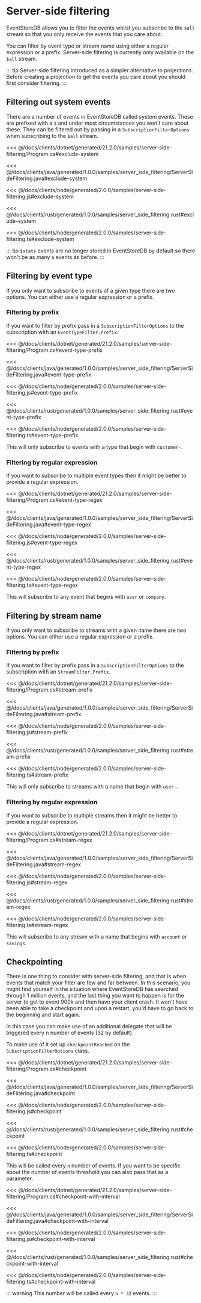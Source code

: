 # Server-side filtering

EventStoreDB allows you to filter the events whilst you subscribe to the `$all` stream so that you only receive the events that you care about.

You can filter by event type or stream name using either a regular expression or a prefix. Server-side filtering is currently only available on the `$all` stream.

::: tip
Server-side filtering introduced as a simpler alternative to projections. Before creating a projection to get the events you care about you should first consider filtering.
:::

## Filtering out system events

There are a number of events in EventStoreDB called system events. These are prefixed with a `$` and under most circumstances you won't care about these. They can be filtered out by passing in a `SubscriptionFilterOptions` when subscribing to the `$all` stream.

<xode-group>
<xode-block title="C#">

<<< @/docs/clients/dotnet/generated/21.2.0/samples/server-side-filtering/Program.cs#exclude-system
</xode-block>
<xode-block title="Java">

<<< @/docs/clients/java/generated/1.0.0/samples/server_side_filtering/ServerSideFiltering.java#exclude-system
</xode-block>
<xode-block title="JavaScript">

<<< @/docs/clients/node/generated/2.0.0/samples/server-side-filtering.js#exclude-system
</xode-block>
<xode-block title="Rust">

<<< @/docs/clients/rust/generated/1.0.0/samples/server_side_filtering.rust#exclude-system
</xode-block>
<xode-block title="TypeScript">

<<< @/docs/clients/node/generated/2.0.0/samples/server-side-filtering.ts#exclude-system
</xode-block>
</xode-group>

::: tip
`$stats` events are no longer stored in EventStoreDB by default so there won't be as many `$` events as before.
:::

## Filtering by event type

If you only want to subscribe to events of a given type there are two options. You can either use a regular expression or a prefix.

### Filtering by prefix

If you want to filter by prefix pass in a `SubscriptionFilterOptions` to the subscription with an `EventTypeFilter.Prefix`.

<xode-group>
<xode-block title="C#">

<<< @/docs/clients/dotnet/generated/21.2.0/samples/server-side-filtering/Program.cs#event-type-prefix
</xode-block>
<xode-block title="Java">

<<< @/docs/clients/java/generated/1.0.0/samples/server_side_filtering/ServerSideFiltering.java#event-type-prefix
</xode-block>
<xode-block title="JavaScript">

<<< @/docs/clients/node/generated/2.0.0/samples/server-side-filtering.js#event-type-prefix
</xode-block>
<xode-block title="Rust">

<<< @/docs/clients/rust/generated/1.0.0/samples/server_side_filtering.rust#event-type-prefix
</xode-block>
<xode-block title="TypeScript">

<<< @/docs/clients/node/generated/2.0.0/samples/server-side-filtering.ts#event-type-prefix
</xode-block>
</xode-group>

This will only subscribe to events with a type that begin with `customer-`.

### Filtering by regular expression

If you want to subscribe to multiple event types then it might be better to provide a regular expression.

<xode-group>
<xode-block title="C#">

<<< @/docs/clients/dotnet/generated/21.2.0/samples/server-side-filtering/Program.cs#event-type-regex
</xode-block>
<xode-block title="Java">

<<< @/docs/clients/java/generated/1.0.0/samples/server_side_filtering/ServerSideFiltering.java#event-type-regex
</xode-block>
<xode-block title="JavaScript">

<<< @/docs/clients/node/generated/2.0.0/samples/server-side-filtering.js#event-type-regex
</xode-block>
<xode-block title="Rust">

<<< @/docs/clients/rust/generated/1.0.0/samples/server_side_filtering.rust#event-type-regex
</xode-block>
<xode-block title="TypeScript">

<<< @/docs/clients/node/generated/2.0.0/samples/server-side-filtering.ts#event-type-regex
</xode-block>
</xode-group>

This will subscribe to any event that begins with `user` or `company`.

## Filtering by stream name

If you only want to subscribe to streams with a given name there are two options. You can either use a regular expression or a prefix.

### Filtering by prefix

If you want to filter by prefix pass in a `SubscriptionFilterOptions` to the subscription with an `StreamFilter.Prefix`.

<xode-group>
<xode-block title="C#">

<<< @/docs/clients/dotnet/generated/21.2.0/samples/server-side-filtering/Program.cs#stream-prefix
</xode-block>
<xode-block title="Java">

<<< @/docs/clients/java/generated/1.0.0/samples/server_side_filtering/ServerSideFiltering.java#stream-prefix
</xode-block>
<xode-block title="JavaScript">

<<< @/docs/clients/node/generated/2.0.0/samples/server-side-filtering.js#stream-prefix
</xode-block>
<xode-block title="Rust">

<<< @/docs/clients/rust/generated/1.0.0/samples/server_side_filtering.rust#stream-prefix
</xode-block>
<xode-block title="TypeScript">

<<< @/docs/clients/node/generated/2.0.0/samples/server-side-filtering.ts#stream-prefix
</xode-block>
</xode-group>

This will only subscribe to streams with a name that begin with `user-`.

### Filtering by regular expression

If you want to subscribe to multiple streams then it might be better to provide a regular expression.

<xode-group>
<xode-block title="C#">

<<< @/docs/clients/dotnet/generated/21.2.0/samples/server-side-filtering/Program.cs#stream-regex
</xode-block>
<xode-block title="Java">

<<< @/docs/clients/java/generated/1.0.0/samples/server_side_filtering/ServerSideFiltering.java#stream-regex
</xode-block>
<xode-block title="JavaScript">

<<< @/docs/clients/node/generated/2.0.0/samples/server-side-filtering.js#stream-regex
</xode-block>
<xode-block title="Rust">

<<< @/docs/clients/rust/generated/1.0.0/samples/server_side_filtering.rust#stream-regex
</xode-block>
<xode-block title="TypeScript">

<<< @/docs/clients/node/generated/2.0.0/samples/server-side-filtering.ts#stream-regex
</xode-block>
</xode-group>

This will subscribe to any stream with a name that begins with `account` or `savings`.

## Checkpointing

There is one thing to consider with server-side filtering, and that is when events that match your filter are few and far between. In this scenario, you might find yourself in the situation where EventStoreDB has searched through 1 million events, and the last thing you want to happen is for the server to get to event 900k and then have your client crash. It won't have been able to take a checkpoint and upon a restart, you'd have to go back to the beginning and start again.

In this case you can make use of an additional delegate that will be triggered every n number of events (32 by default).

To make use of it set up `checkpointReached` on the `SubscriptionFilterOptions` class.

<xode-group>
<xode-block title="C#">

<<< @/docs/clients/dotnet/generated/21.2.0/samples/server-side-filtering/Program.cs#checkpoint
</xode-block>
<xode-block title="Java">

<<< @/docs/clients/java/generated/1.0.0/samples/server_side_filtering/ServerSideFiltering.java#checkpoint
</xode-block>
<xode-block title="JavaScript">

<<< @/docs/clients/node/generated/2.0.0/samples/server-side-filtering.js#checkpoint
</xode-block>
<xode-block title="Rust">

<<< @/docs/clients/rust/generated/1.0.0/samples/server_side_filtering.rust#checkpoint
</xode-block>
<xode-block title="TypeScript">

<<< @/docs/clients/node/generated/2.0.0/samples/server-side-filtering.ts#checkpoint
</xode-block>
</xode-group>

 This will be called every `n` number of events. If you want to be specific about the number of events threshold you can also pass that as a parameter.

<xode-group>
<xode-block title="C#">

<<< @/docs/clients/dotnet/generated/21.2.0/samples/server-side-filtering/Program.cs#checkpoint-with-interval
</xode-block>
<xode-block title="Java">

<<< @/docs/clients/java/generated/1.0.0/samples/server_side_filtering/ServerSideFiltering.java#checkpoint-with-interval
</xode-block>
<xode-block title="JavaScript">

<<< @/docs/clients/node/generated/2.0.0/samples/server-side-filtering.js#checkpoint-with-interval
</xode-block>
<xode-block title="Rust">

<<< @/docs/clients/rust/generated/1.0.0/samples/server_side_filtering.rust#checkpoint-with-interval
</xode-block>
<xode-block title="TypeScript">

<<< @/docs/clients/node/generated/2.0.0/samples/server-side-filtering.ts#checkpoint-with-interval
</xode-block>
</xode-group>

::: warning
This number will be called every `n * 32` events.
:::
